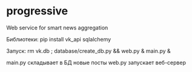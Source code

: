 # progressive
Web service for smart news aggregation

Библиотеки: pip install vk_api sqlalchemy

Запуск: rm vk.db ; database/create_db.py && web.py & main.py &

main.py складывает в БД новые посты
web.py запускает веб-сервер
